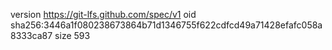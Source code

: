 version https://git-lfs.github.com/spec/v1
oid sha256:3446a1f080238673864b71d1346755f622cdfcd49a71428efafc058a8333ca87
size 593
